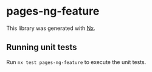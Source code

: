 # pages-ng-feature

This library was generated with [Nx](https://nx.dev).

## Running unit tests

Run `nx test pages-ng-feature` to execute the unit tests.

